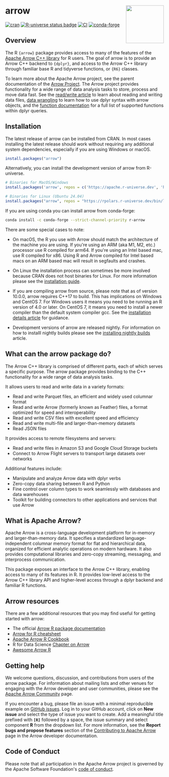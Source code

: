 # arrow <img src="https://arrow.apache.org/img/arrow-logo_hex_black-txt_white-bg.png" align="right" alt="" width="120" />

<!-- badges: start -->

[![cran](https://www.r-pkg.org/badges/version-last-release/arrow)](https://cran.r-project.org/package=arrow)
<a href="https://apache.r-universe.dev"><img src="https://apache.r-universe.dev/badges/arrow" class="img-fluid" alt="R-universe status badge"></a>
[![CI](https://github.com/apache/arrow/workflows/R/badge.svg?event=push)](https://github.com/apache/arrow/actions?query=workflow%3AR+branch%3Amain+event%3Apush)
[![conda-forge](https://img.shields.io/conda/vn/conda-forge/r-arrow.svg)](https://anaconda.org/conda-forge/r-arrow)

<!-- badges: end -->

## Overview

The R `{arrow}` package provides access to many of the features of the [Apache Arrow C++ library](https://arrow.apache.org/docs/cpp/index.html) for R users. The goal of arrow is to provide an Arrow C++ backend to `{dplyr}`, and access to the Arrow C++ library through familiar base R and tidyverse functions, or `{R6}` classes.

To learn more about the Apache Arrow project, see the parent documentation of the [Arrow Project](https://arrow.apache.org/). The Arrow project provides functionality for a wide range of data analysis tasks to store, process and move data fast. See the [read/write article](https://arrow.apache.org/docs/r/articles/read_write.html) to learn about reading and writing data files, [data wrangling](https://arrow.apache.org/docs/r/articles/data_wrangling.html) to learn how to use dplyr syntax with arrow objects, and the [function documentation](https://arrow.apache.org/docs/r/reference/acero.html) for a full list of supported functions within dplyr queries.

## Installation

The latest release of arrow can be installed from CRAN. In most cases installing the latest release should work without requiring any additional system dependencies, especially if you are using
Windows or macOS.

```r
install.packages("arrow")
```

Alternatively, you can install the development version of arrow from R-universe.

```r
# Binaries for MacOS/Windows
install.packages('arrow', repos = c('https://apache.r-universe.dev', 'https://cloud.r-project.org'))

# Binaries for Linux (Ubuntu 24.04)
install.packages("arrow", repos = "https://rpolars.r-universe.dev/bin/linux/noble/4.4")
```

If you are using conda you can install arrow from conda-forge:

```sh
conda install -c conda-forge --strict-channel-priority r-arrow
```

There are some special cases to note:

- On macOS, the R you use with Arrow should match the architecture of the machine you are using. If you're using an ARM (aka M1, M2, etc.) processor use R compiled for arm64. If you're using an Intel based mac, use R compiled for x86. Using R and Arrow compiled for Intel based macs on an ARM based mac will result in segfaults and crashes.

- On Linux the installation process can sometimes be more involved because CRAN does not host binaries for Linux. For more information please see the [installation guide](https://arrow.apache.org/docs/r/articles/install.html).

- If you are compiling arrow from source, please note that as of version 10.0.0, arrow requires C++17 to build. This has implications on Windows and CentOS 7. For Windows users it means you need to be running an R version of 4.0 or later. On CentOS 7, it means you need to install a newer compiler than the default system compiler gcc. See the [installation details article](https://arrow.apache.org/docs/r/articles/developers/install_details.html) for guidance.

- Development versions of arrow are released nightly. For information on how to installl nightly builds please see the [installing nightly builds](https://arrow.apache.org/docs/r/articles/install_nightly.html) article.

## What can the arrow package do?

The Arrow C++ library is comprised of different parts, each of which serves a specific purpose. The arrow package provides binding to the C++ functionality for a wide range of data analysis
tasks.

It allows users to read and write data in a variety formats:

- Read and write Parquet files, an efficient and widely used columnar format
- Read and write Arrow (formerly known as Feather) files, a format optimized for speed and
  interoperability
- Read and write CSV files with excellent speed and efficiency
- Read and write multi-file and larger-than-memory datasets
- Read JSON files

It provides access to remote filesystems and servers:

- Read and write files in Amazon S3 and Google Cloud Storage buckets
- Connect to Arrow Flight servers to transport large datasets over networks

Additional features include:

- Manipulate and analyze Arrow data with dplyr verbs
- Zero-copy data sharing between R and Python
- Fine control over column types to work seamlessly with databases and data warehouses
- Toolkit for building connectors to other applications and services that use Arrow

## What is Apache Arrow?

Apache Arrow is a cross-language development platform for in-memory and
larger-than-memory data. It specifies a standardized language-independent
columnar memory format for flat and hierarchical data, organized for efficient
analytic operations on modern hardware. It also provides computational libraries
and zero-copy streaming, messaging, and interprocess communication.

This package exposes an interface to the Arrow C++ library, enabling access to
many of its features in R. It provides low-level access to the Arrow C++ library
API and higher-level access through a dplyr backend and familiar R functions.


## Arrow resources

There are a few additional resources that you may find useful for getting started with arrow:

- The official [Arrow R package documentation](https://arrow.apache.org/docs/r/)
- [Arrow for R cheatsheet](https://github.com/apache/arrow/blob/-/r/cheatsheet/arrow-cheatsheet.pdf)
- [Apache Arrow R Cookbook](https://arrow.apache.org/cookbook/r/index.html)
- R for Data Science [Chapter on Arrow](https://r4ds.hadley.nz/arrow)
- [Awesome Arrow R](https://github.com/thisisnic/awesome-arrow-r)

## Getting help

We welcome questions, discussion, and contributions from users of the
arrow package. For information about mailing lists and other venues
for engaging with the Arrow developer and user communities, please see
the [Apache Arrow Community](https://arrow.apache.org/community/) page.

If you encounter a bug, please file an issue with a minimal reproducible
example on [GitHub issues](https://github.com/apache/arrow/issues).
Log in to your GitHub account, click on **New issue** and select the type of
issue you want to create. Add a meaningful title prefixed with **`[R]`**
followed by a space, the issue summary and select component **R** from the
dropdown list. For more information, see the **Report bugs and propose
features** section of the [Contributing to Apache
Arrow](https://arrow.apache.org/docs/developers/#contributing) page
in the Arrow developer documentation.

## Code of Conduct

Please note that all participation in the Apache Arrow project is
governed by the Apache Software Foundation's [code of
conduct](https://www.apache.org/foundation/policies/conduct.html).
